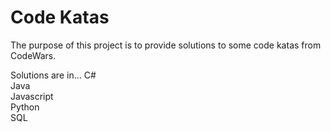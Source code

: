 # Code Katas

The purpose of this project is to provide solutions to some code katas from CodeWars. </br>

Solutions are in...
C# </br>
Java </br>
Javascript </br>
Python </br>
SQL </br>